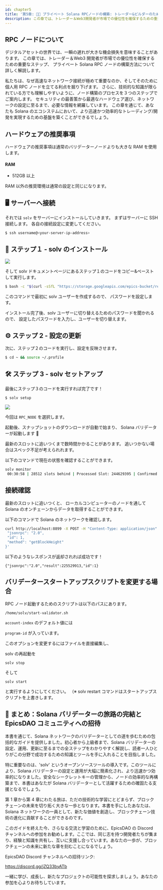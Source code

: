 ```yaml
---
id: chapter5
title: '第5章: 🚀✨ プライベート Solana RPCノードの構築: トレーダー&ビルダーのための高速ネットワーク獲得ガイド'
description: この章では、トレーダー＆Web3開発者が市場での優位性を確保するための重要なステップ、プライベート Solana RPCノードの構築方法について詳しく解説します。
---
```


## RPC ノードについて

デジタルアセットの世界では、一瞬の遅れが大きな機会損失を意味することがあります。
この章では、トレーダー＆Web3 開発者が市場での優位性を確保するための重要なステップ、
プライベート Solana RPC ノードの構築方法について詳しく解説します。

私たちは、なぜ高速なネットワーク接続が極めて重要なのか、そしてそのために個人用 RPC ノードを立てる利点を掘り下げます。
さらに、技術的な知識が限られている方でも理解しやすいように、ノード構築のプロセスを３つのステップでご案内します。
セキュリティの最善策から最適なハードウェア選び、ネットワークの設定に至るまで、必要な情報を網羅しています。
この章を通じて、あなたも Solana のエコシステムにおいて、より迅速かつ効率的なトレーディング/開発を実現するための基盤を築くことができるでしょう。

## ハードウェアの推奨事項

ハードウェアの推奨事項は通常のバリデーターノードよりも大きな RAM を使用します。

#### RAM

- 512GB 以上

RAM 以外の推奨環境は通常の設定と同じになります。

## 🖥️ サーバーへ接続

それでは `solv` をサーバーにインストールしていきます。
まずはサーバーに SSH 接続します。
各自の接続設定に変更してください。

```bash
$ ssh username@<your-server-ip-address>
```

## 🚀 ステップ１ - solv のインストール

![](/doc/solvJA.jpg)

そして solv ドキュメントページにあるステップ１のコードをコピー&ペーストして実行します。

```bash
$ bash -c "$(curl -sSfL "https://storage.googleapis.com/epics-bucket/resource/solv/v4.5.0/install")"
```

このコマンドで最初に solv ユーザーを作成するので、
パスワードを設定します。

インストール完了後、solv ユーザーに切り替えるためのパスワードを聞かれるので、
設定したパスワードを入力し、ユーザーを切り替えます。

## ⚙️ ステップ 2 - 設定の更新

次に、ステップ２のコードを実行し、設定を反映させます。

```bash
$ cd ~ && source ~/.profile
```

## 🛠️ ステップ 3 - solv セットアップ

最後にステップ３のコードを実行すれば完了です！

```bash
$ solv setup
```

![](https://storage.googleapis.com/zenn-user-upload/949db29fc401-20240131.png)

今回は `RPC_NODE` を選択します。

起動後、スナップショットのダウンロードが自動で始まり、
Solana バリデーターが起動します 🎊

最新のスロットに追いつくまで数時間かかることがあります。
追いつかない場合はスペック不足が考えられれます。

以下のコマンドで現在の状態を確認することができます。

```bash
solv monitor
 00:30:58 | 28512 slots behind | Processed Slot: 244629395 | Confirmed Slot: 244629395 | Finalized
```

## 接続確認

最新のスロットに追いつくと、
ローカルコンピューターのノードを通して Solana のオンチェーンからデータを取得することができます。

以下のコマンドで Solana のネットワークを確認します。

```bash
curl http://localhost:8899 -X POST -H "Content-Type: application/json" -d '{
 "jsonrpc": "2.0",
 "id": 1,
 "method": "getBlockHeight"
}'
```

以下のようなレスポンスが返却されれば成功です！

```
{"jsonrpc":"2.0","result":225529913,"id":1}
```

## バリデータースタートアップスクリプトを変更する場合

RPC ノード起動するためのスクリプトは以下のパスにあります。

`/home/solv/start-validator.sh`

`account-index` のデフォルト値には

`program-id` が入っています。

このオプションを変更するにはファイルを直接編集し、

solv の再起動を

`solv stop`

そして

`solv start`

と実行するようにしてください。
（※ solv restart コマンドはスタートアップスクリプトを上書きします。

## 🎉 まとめ：Solana バリデーターの旅路の完結と EpicsDAO コミュニティへの招待

本書を通じて、Solana ネットワークのバリデーターとしての道を歩むための包括的なガイドを提供しました。初心者から上級者まで、Solana バリデーターの設定、運用、更新に至るまでの全ステップをわかりやすく解説し、読者一人ひとりがこの分野で成功するための知識とツールを手に入れることを目指しました。

特に重要なのは、'solv' というオープンソースツールの導入です。このツールにより、Solana バリデーターの設定と運用が大幅に簡素化され、より迅速かつ効率的になりました。安全なシークレットキーの管理から、ノードの効率的な再構築まで、本書はあなたが Solana バリデーターとして活躍するための確固たる支援となるでしょう。

第 1 章から第 4 章にわたる旅は、ただの技術的な学習にとどまらず、ブロックチェーンの未来を切り拓く大きな一歩となります。本書を手にしたあなたは、Solana ネットワークの一員として、新たな価値を創造し、ブロックチェーン技術の進化に貢献することができるのです。

このガイドを終えた今、さらなる交流と学習のために、EpicsDAO の Discord チャンネルへの参加をお勧めします。ここでは、同じ志を持つ開発者たちが集まり、経験と知識を共有し、互いに支援し合っています。あなたの一歩が、ブロックチェーンの未来に新たな章を刻むことになるでしょう。

EpicsDAO Discord チャンネルへの招待リンク:

https://discord.gg/jZQ33byATb

一緒に学び、成長し、新たなプロジェクトの可能性を探求しましょう。あなたの参加を心よりお待ちしています。
